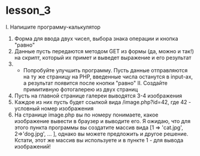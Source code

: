 # lesson_3
I. Напишите программу-калькулятор
  1. Форма для ввода двух чисел, выбора знака операции и кнопка "равно"
  2. Данные пусть передаются методом GET из формы (да, можно и так!) на скрипт, который их примет и выведет выражение и его результат
  3. * Попробуйте улучшить программу. Пусть данные отправляются на ту же страницу на PHP, введенные числа останутся в input-ах, а результат появится после кнопки "равно"
II. Создайте примитивную фотогалерею из двух страниц
  1. Пусть на главной странице галереи выводятся 3-4 изображения
  2. Каждое из них пусть будет ссылкой вида /image.php?id=42, где 42 - условный номер изображения
  3. На странице image.php вы по номеру понимаете, какое изображение вывести в браузер и выводите его. Я ожидаю, что для этого пункта программы вы создатите массив вида [1 => 'cat.jpg', 2=>'dog.jpg', ... ], однако вы можете предложить и другое решение. Кстати, этот же массив вы используете и в пункте 1 - для вывода изображений!
